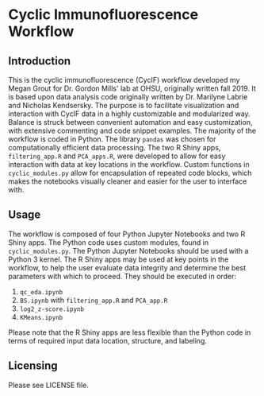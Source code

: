 # Cyclic Immunofluorescence Workflow

## Introduction

This is the cyclic immunofluorescence (CycIF) workflow developed my Megan Grout for Dr. Gordon Mills' lab at OHSU, originally written fall 2019. It is based upon data analysis code originally written by Dr. Marilyne Labrie and Nicholas Kendsersky. The purpose is to facilitate visualization and interaction with CycIF data in a highly customizable and modularized way. Balance is struck between convenient automation and easy customization, with extensive commenting and code snippet examples. The majority of the workflow is coded in Python. The library `pandas` was chosen for computationally efficient data processing. The two R Shiny apps, `filtering_app.R` and `PCA_apps.R`, were developed to allow for easy interaction with data at key locations in the workflow. Custom functions in `cyclic_modules.py` allow for encapsulation of repeated code blocks, which makes the notebooks visually cleaner and easier for the user to interface with.

## Usage

The workflow is composed of four Python Jupyter Notebooks and two R Shiny apps. The Python code uses custom modules, found in `cyclic_modules.py`. The Python Jupyter Notebooks should be used with a Python 3 kernel. The R Shiny apps may be used at key points in the workflow, to help the user evaluate data integrity and determine the best parameters with which to proceed. They should be executed in order:

1) `qc_eda.ipynb`
2) `BS.ipynb` with `filtering_app.R` and `PCA_app.R`
3) `log2_z-score.ipynb`
4) `KMeans.ipynb`

Please note that the R Shiny apps are less flexible than the Python code in terms of required input data location, structure, and labeling.

## Licensing

Please see LICENSE file.